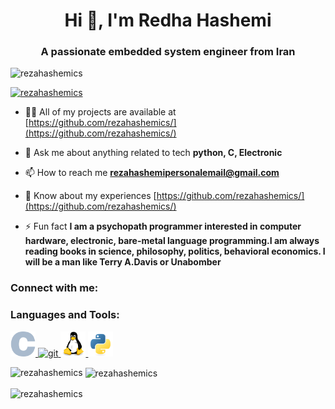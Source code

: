 <h1 align="center">Hi 👋, I'm Redha Hashemi</h1>
<h3 align="center">A passionate embedded system engineer from Iran</h3>

<p align="left"> <img src="https://komarev.com/ghpvc/?username=rezahashemics&label=Profile%20views&color=0e75b6&style=flat" alt="rezahashemics" /> </p>

<p align="left"> <a href="https://github.com/ryo-ma/github-profile-trophy"><img src="https://github-profile-trophy.vercel.app/?username=rezahashemics" alt="rezahashemics" /></a> </p>

- 👨‍💻 All of my projects are available at [https://github.com/rezahashemics/](https://github.com/rezahashemics/)

- 💬 Ask me about anything related to tech **python, C, Electronic**

- 📫 How to reach me **rezahashemipersonalemail@gmail.com**

- 📄 Know about my experiences [https://github.com/rezahashemics/](https://github.com/rezahashemics/)

- ⚡ Fun fact **I am a psychopath programmer interested in computer hardware, electronic, bare-metal language programming.I am always reading books in science, philosophy, politics, behavioral economics. I will be a man like Terry A.Davis or Unabomber**

<h3 align="left">Connect with me:</h3>
<p align="left">
</p>

<h3 align="left">Languages and Tools:</h3>
<p align="left"> <a href="https://www.cprogramming.com/" target="_blank" rel="noreferrer"> <img src="https://raw.githubusercontent.com/devicons/devicon/master/icons/c/c-original.svg" alt="c" width="40" height="40"/> </a> <a href="https://git-scm.com/" target="_blank" rel="noreferrer"> <img src="https://www.vectorlogo.zone/logos/git-scm/git-scm-icon.svg" alt="git" width="40" height="40"/> </a> <a href="https://www.linux.org/" target="_blank" rel="noreferrer"> <img src="https://raw.githubusercontent.com/devicons/devicon/master/icons/linux/linux-original.svg" alt="linux" width="40" height="40"/> </a> <a href="https://www.python.org" target="_blank" rel="noreferrer"> <img src="https://raw.githubusercontent.com/devicons/devicon/master/icons/python/python-original.svg" alt="python" width="40" height="40"/> </a> </p>

<p><img align="left" src="https://github-readme-stats.vercel.app/api/top-langs?username=rezahashemics&show_icons=true&locale=en&layout=compact" alt="rezahashemics" /></p>

<p>&nbsp;<img align="center" src="https://github-readme-stats.vercel.app/api?username=rezahashemics&show_icons=true&locale=en" alt="rezahashemics" /></p>

<p><img align="center" src="https://github-readme-streak-stats.herokuapp.com/?user=rezahashemics&" alt="rezahashemics" /></p>
